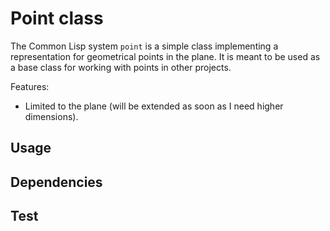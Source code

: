 # Point class
The Common Lisp system `point` is a simple class implementing
a representation for geometrical points in the plane. It is
meant to be used as a base class for working with points
in other projects.

Features:
* Limited to the plane (will be extended as soon as I need higher dimensions).

## Usage

## Dependencies

## Test

